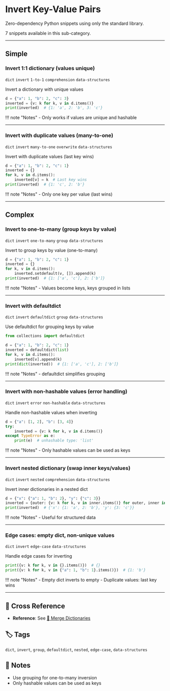 # Invert Key-Value Pairs

Zero-dependency Python snippets using only the standard library.

7 snippets available in this sub-category.

---

## Simple

###  Invert 1:1 dictionary (values unique)

`dict` `invert` `1-to-1` `comprehension` `data-structures`

Invert a dictionary with unique values

```python
d = {"a": 1, "b": 2, "c": 3}
inverted = {v: k for k, v in d.items()}
print(inverted)  # {1: 'a', 2: 'b', 3: 'c'}
```

!!! note "Notes"
    - Only works if values are unique and hashable

<hr class="snippet-divider">

### Invert with duplicate values (many-to-one)

`dict` `invert` `many-to-one` `overwrite` `data-structures`

Invert with duplicate values (last key wins)

```python
d = {"a": 1, "b": 2, "c": 1}
inverted = {}
for k, v in d.items():
    inverted[v] = k  # Last key wins
print(inverted)  # {1: 'c', 2: 'b'}
```

!!! note "Notes"
    - Only one key per value (last wins)

<hr class="snippet-divider">

## Complex

###  Invert to one-to-many (group keys by value)

`dict` `invert` `one-to-many` `group` `data-structures`

Invert to group keys by value (one-to-many)

```python
d = {"a": 1, "b": 2, "c": 1}
inverted = {}
for k, v in d.items():
    inverted.setdefault(v, []).append(k)
print(inverted)  # {1: ['a', 'c'], 2: ['b']}
```

!!! note "Notes"
    - Values become keys, keys grouped in lists

<hr class="snippet-divider">

### Invert with defaultdict

`dict` `invert` `defaultdict` `group` `data-structures`

Use defaultdict for grouping keys by value

```python
from collections import defaultdict

d = {"a": 1, "b": 2, "c": 1}
inverted = defaultdict(list)
for k, v in d.items():
    inverted[v].append(k)
print(dict(inverted))  # {1: ['a', 'c'], 2: ['b']}
```

!!! note "Notes"
    - defaultdict simplifies grouping

<hr class="snippet-divider">

### Invert with non-hashable values (error handling)

`dict` `invert` `error` `non-hashable` `data-structures`

Handle non-hashable values when inverting

```python
d = {"a": [1, 2], "b": [3, 4]}
try:
    inverted = {v: k for k, v in d.items()}
except TypeError as e:
    print(e)  # unhashable type: 'list'
```

!!! note "Notes"
    - Only hashable values can be used as keys

<hr class="snippet-divider">

### Invert nested dictionary (swap inner keys/values)

`dict` `invert` `nested` `comprehension` `data-structures`

Invert inner dictionaries in a nested dict

```python
d = {"x": {"a": 1, "b": 2}, "y": {"c": 3}}
inverted = {outer: {v: k for k, v in inner.items()} for outer, inner in d.items()}
print(inverted)  # {'x': {1: 'a', 2: 'b'}, 'y': {3: 'c'}}
```

!!! note "Notes"
    - Useful for structured data

<hr class="snippet-divider">

### Edge cases: empty dict, non-unique values

`dict` `invert` `edge-case` `data-structures`

Handle edge cases for inverting

```python
print({v: k for k, v in {}.items()})  # {}
print({v: k for k, v in {"a": 1, "b": 1}.items()})  # {1: 'b'}
```

!!! note "Notes"
    - Empty dict inverts to empty
    - Duplicate values: last key wins

<hr class="snippet-divider">

## 🔗 Cross Reference

- **Reference**: See [📂 Merge Dictionaries](merge_dicts.md)

## 🏷️ Tags

`dict`, `invert`, `group`, `defaultdict`, `nested`, `edge-case`, `data-structures`

## 📝 Notes
- Use grouping for one-to-many inversion
- Only hashable values can be used as keys
